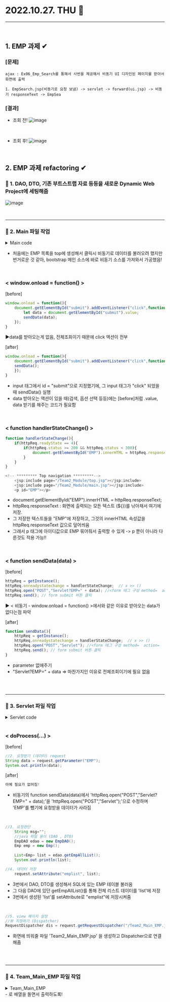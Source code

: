 # 2022.10.27. THU 📅
----------------
<br>

## 1. EMP 과제  ✔
### [문제]  
```
ajax : Ex06_Emp_Search를 통해서 사번을 제공해서 비동기 UI 디자인된 페이지를 받아서 화면에 출력

1. EmpSearch.jsp(비동기로 요청 보냄) -> servlet -> forward(ui.jsp) -> 비동기 responseText -> EmpSea
```
### [결과]  
- 조회 전!
![image](https://user-images.githubusercontent.com/111114507/198520206-6d49d4ab-90a2-4d9a-a249-9d1c4aa70d49.png)
<br>

- 조회 후!
![image](https://user-images.githubusercontent.com/111114507/198528319-6fd15d6e-a236-4629-a6e9-2f8aa0d844b8.png)
<br>

## 2. EMP 과제 refactoring ✔
### 🔔 1. DAO, DTO, 기존 부트스트랩 자료 등등을 새로운 Dynamic Web Project에 세팅해줌
![image](https://user-images.githubusercontent.com/111114507/198530203-31f8b0e2-f675-4164-bb36-0925bb5a2bfe.png)
<br>

<br>

<hr>

### 🔔 2. Main 파일 작업
<details>
<summary>Main code</summary>

```jsp
<!DOCTYPE html>
<html lang="en">
    <head>
        <meta charset="utf-8" />
        <meta name="viewport" content="width=device-width, initial-scale=1, shrink-to-fit=no" />
        <meta name="description" content="" />
        <meta name="author" content="" />
        <title>Team Enjo2!!</title>
        <!-- Favicon-->
        <link rel="icon" type="image/x-icon" href="assets/favicon.ico" />
        <!-- Core theme CSS (includes Bootstrap)-->
        <link href="css/style.css" rel="stylesheet" />
        
        <script type="text/javascript">

            window.onload = function(){
                    document.getElementById("submit").addEventListener("click",function(){
                        let data = document.getElementById("submit").value;
                        sendData(data);
                    });
            }

            let httpReq=null;
            
            function getInstance(){
                    if(window.XMLHttpRequest){
                        httpReq = new XMLHttpRequest();
                    }else if(window.ActiveXObject){
                        httpReq = new ActiveXObject("Msxml2.XMLHTTP");
                    }else{
                        throw new Error("AJAX 지원하지 않습니다"); 
                    }
                return httpReq;  
            }
            
            
            function handlerStateChange(){
                    if(httpReq.readyState == 4){
                        if(httpReq.status >= 200 && httpReq.status < 300){
                            document.getElementById("EMP").innerHTML = httpReq.responseText;
                        }
                    }
            }
            
            
            function sendData(data){
                httpReq = getInstance();
                httpReq.onreadystatechange = handlerStateChange;  // x >> ()
                httpReq.open("POST","Servlet?EMP=" + data); //<form 태그 구성 method=  action=
                httpReq.send(); // form submit 버튼 클릭
            }
            
        </script>
    </head>
    <body>
        <div class="d-flex" id="wrapper">
            <!-- ********* Sidebar *********-->
            <div class="border-end bg-white" id="sidebar-wrapper">
                <div class="sidebar-heading border-bottom bg-light">Menu</div>
                <jsp:include page="/Team2_Module/left.jsp"></jsp:include>
            </div>
            
            <!-- ****************** Page content wrapper ******************-->
            <div id="page-content-wrapper">
            
                <!-- ********* Top navigation *********-->
	             <jsp:include page="/Team2_Module/top.jsp"></jsp:include>
	             <jsp:include page="/Team2_Module/main.jsp"></jsp:include>  
	             <p id="EMP"></p>
	             
	             <!--********* EMP 전체조회하기 *********-->
	             <div style="background-color: white;">
	             <input type = "submit" id= "submit" value="Click me!">
	             
                </div>
            </div>
        </div>
```
</details>

- 처음에는 EMP 목록을 top에 생성해서 클릭시 비동기로 데이터를 불러오려 했지만 번거로운 것 같아, bootstrap 메인 소스에 바로 비동기 소스를 가져와서 가공했음!
<br>

### < window.onload = function() >
[before]  
```javascript
window.onload = function(){
    document.getElementById("submit").addEventListener("click",function(){
        let data = document.getElementById("submit").value;
        sendData(data);
    });
}
```
▶data를 받아오는게 없음, 전체조회이기 때문에 click 액션이 전부
<br>

[after]
```javascript
window.onload = function(){
    document.getElementById("submit").addEventListener("click",function(){
    sendData();
    });
}
```
- input 태그에서 id = "submit"으로 지정했기에, 그 input 태그가 "click" 되었을 때 sendData() 실행
- data 받아오는 액션이 있을 때(검색, 옵션 선택 등등)에는 [before]처럼 .value, data 받기를 해주는 코드가 필요함
<br>

### < function handlerStateChange() >
```javascript
function handlerStateChange(){
    if(httpReq.readyState == 4){
        if(httpReq.status >= 200 && httpReq.status < 300){
            document.getElementById("EMP").innerHTML = httpReq.responseText;
        }
    }
}
```
```javascript
<!-- ********* Top navigation *********-->
    <jsp:include page="/Team2_Module/top.jsp"></jsp:include>
    <jsp:include page="/Team2_Module/main.jsp"></jsp:include>  
    <p id="EMP"></p>
```
- document.getElementById("EMP").innerHTML = httpReq.responseText;
- httpReq.responseText : 화면에 출력되는 모든 텍스트 (${})를 낚아채서 여기에 저장.
- 그 저장한 텍스트들을 "EMP"에 저장하고, 그것의 innerHTML 속성값을 httpReq.responseText 값으로 덮어씌움
- 그래서 p 태그에 아이디값으로 EMP 묶어줘서 출력할 수 있게 -> p 뿐이 아니라 다른것도 적용 가능!!
<br>

### < function sendData(data) >
[before]  
```javascript
httpReq = getInstance();
httpReq.onreadystatechange = handlerStateChange;  // x >> ()
httpReq.open("POST","Servlet?EMP=" + data); //<form 태그 구성 method=  action=
httpReq.send(); // form submit 버튼 클릭
```
▶ < 비동기 - window.onload = function() >에서와 같은 이유로 받아오는 data가 없다는점 파악
<br>

[after]
```javascript
function sendData(){
    httpReq = getInstance();
    httpReq.onreadystatechange = handlerStateChange;  // x >> ()
    httpReq.open("POST","Servlet"); //<form 태그 구성 method=  action=
    httpReq.send(); // form submit 버튼 클릭
}
```
- parameter 없애주기
- "Servlet?EMP=" + data => 마찬가지인 이유로 전체조회이기에 필요 없음
<br>

<br>

<hr>


### 🔔 3. Servlet 파일 작업
<details>
<summary>Servlet code</summary>

```java
package com;

import java.io.IOException;
import java.io.PrintWriter;
import java.util.List;

import javax.servlet.RequestDispatcher;
import javax.servlet.ServletException;
import javax.servlet.annotation.WebServlet;
import javax.servlet.http.HttpServlet;
import javax.servlet.http.HttpServletRequest;
import javax.servlet.http.HttpServletResponse;

import DAO.EmpDAO;
import DTO.Emp;
@WebServlet("/Servlet")
public class Servlet extends HttpServlet {
	private static final long serialVersionUID = 1L;
       
    public Servlet() {
        super();
    }

    private void doProcess(HttpServletRequest request, HttpServletResponse response , String method) throws ServletException, IOException {
    	//1. 한글처리
    	request.setCharacterEncoding("UTF-8");
        response.setContentType("text/html;charset=UTF-8"); // 클라언트에게 전달한 페이지의 정보 구성
        PrintWriter out = response.getWriter();
        
    	//2. 요청받기 (데이터) request
    	String data = request.getParameter("EMP");
    	System.out.println(data);
    	
    	//->여기 필요 없어짐
    	
    	//3. 요청판단
		 String msg="";

		 //java 파일 용이 (DAO , DTO)
		 EmpDAO edao = new EmpDAO();
		 Emp emp = new Emp();
		 
		 
		 List<Emp> list = edao.getEmpAllList();
		 System.out.println(list);

		//4. 데이터 저장
		 request.setAttribute("emplist", list);
		 
		//5. view 페이지 설정
		//뷰 지정하기 (Dispatcher)
		RequestDispatcher dis = request.getRequestDispatcher("/Team2_Main_EMP.jsp");
		 
		 
		//6. view 데이터 전달(forward)
		 dis.forward(request, response);

		 }
    
	protected void doGet(HttpServletRequest request, HttpServletResponse response) throws ServletException, IOException {
		doProcess(request, response, "GET");
	}

	protected void doPost(HttpServletRequest request, HttpServletResponse response) throws ServletException, IOException {
		doProcess(request, response, "POST");
	}

}
```
</details>
<br>

### < doProcess(...) >
[before]
```java
//2. 요청받기 (데이터) request
String data = request.getParameter("EMP");
System.out.println(data);
 ```

 [after]
 ```java
 아예 필요가 없어짐!
 ```
- 비동기의 function sendData(data)에서 'httpReq.open("POST","Servlet?EMP=" + data);'을 'httpReq.open("POST","Servlet");'으로 수정하며 'EMP'를 뺐기에 요청받을 데이터가 사라짐
<br>


```java
//3. 요청판단
    String msg="";
    //java 파일 용이 (DAO , DTO)
    EmpDAO edao = new EmpDAO();
    Emp emp = new Emp();
    
    List<Emp> list = edao.getEmpAllList();
    System.out.println(list);

//4. 데이터 저장
    request.setAttribute("emplist", list);
```
- 3번에서 DAO, DTO를 생성해서 SQL에 있는 EMP 테이블 불러옴
- 그 다음 DAO에 있던 getEmpAllList()를 통해 전체 리스트 데이터를 'list'에 저장
- 3번에서 생성된 'list'를 setAttribute로 "emplist"에 저장시켜줌
<br>

```java
//5. view 페이지 설정
//뷰 지정하기 (Dispatcher)
RequestDispatcher dis = request.getRequestDispatcher("/Team2_Main_EMP.jsp");
```
- 화면에 띄워줄 파일 'Team2_Main_EMP.jsp' 을 생성하고 Dispatcher으로 연결해줌
<br>

<br>

<hr>

### 🔔 4. Team_Main_EMP 파일 작업
<details>
<summary>Team_Main_EMP</summary>

```java
<%@ page language="java" contentType="text/html; charset=UTF-8"
    pageEncoding="UTF-8"%>
<%@ taglib prefix="c" uri="http://java.sun.com/jsp/jstl/core" %>

<table class="table">
  <thead>
    <tr>
      <th scope="col">empno</th>
      <th scope="col">ename</th>
      <th scope="col">job</th>
      <th scope="col">mgr</th>
      <th scope="col">hiredate</th>
      <th scope="col">sal</th>
      <th scope="col">comm</th>
      <th scope="col">deptno</th>
    </tr>
  </thead>
  
  <tbody>
  <c:forEach var="emplist" items="${emplist}" varStatus="status">
    <tr>
        <td>${emplist.empno }</td>
        <td>${emplist.ename }</td>
        <td>${emplist.job }</td>
        <td>${emplist.mgr }</td>
        <td>${emplist.hiredate }</td>
        <td>${emplist.sal }</td>
        <td>${emplist.comm }</td>
        <td>${emplist.deptno }</td>
    </tr>

  </c:forEach>
  </tbody>
</table>
```
</details>
- <c:forEach>로 배열을 돌면서 출력하도록!